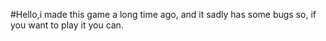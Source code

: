 #Hello,i made this game a long time ago, and it sadly has some bugs so, if you want to play it you can.
